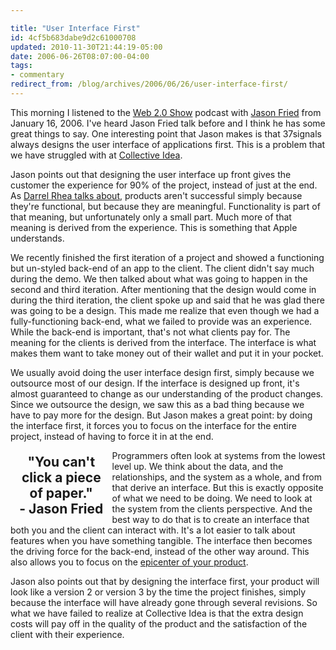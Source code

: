 ```yaml
---

title: "User Interface First"
id: 4cf5b683dabe9d2c61000708
updated: 2010-11-30T21:44:19-05:00
date: 2006-06-26T08:07:00-04:00
tags:
- commentary
redirect_from: /blog/archives/2006/06/26/user-interface-first/
---
```


<p>
This morning I listened to the <a href="http://www.web20show.com/">Web 2.0 Show</a> podcast with <a href="http://www.web20show.com/articles/2006/01/16/web-2-0-show-episode-9-jason-fried">Jason Fried</a> from January 16, 2006. I've heard Jason Fried talk before and I think he has some great things to say. One interesting point that Jason makes is that 37signals always designs the user interface of applications first. This is a problem that we have struggled with at <a href="http://collectiveidea.com">Collective Idea</a>.

</p>
<p>
Jason points out that designing the user interface up front gives the customer the experience for 90% of the project, instead of just at the end. As <a href="http://www.itconversations.com/shows/detail1086.html">Darrel Rhea talks about</a>, products aren't successful simply because they're functional, but because they are meaningful. Functionality is part of that meaning, but unfortunately only a small part. Much more of that meaning is derived from the experience. This is something that Apple understands.

</p>
<p>
We recently finished the first iteration of a project and showed a functioning but un-styled back-end of an app to the client. The client didn't say much during the demo. We then talked about what was going to happen in the second and third iteration. After mentioning that the design would come in during the third iteration, the client spoke up and said that he was glad there was going to be a design. This made me realize that even though we had a fully-functioning back-end, what we failed to provide was an experience. While the back-end is important, that's not what clients pay for. The meaning for the clients is derived from the interface. The interface is what makes them want to take money out of their wallet and put it in your pocket.

</p>
<p>
We usually avoid doing the user interface design first, simply because we outsource most of our design. If the interface is designed up front, it's almost guaranteed to change as our understanding of the product changes. Since we outsource the design, we saw this as a bad thing because we have to pay more for the design. But Jason makes a great point: by doing the interface first, it forces you to focus on the interface for the entire project, instead of having to force it in at the end.

</p>
<h2 style="float: left; font-size: 1.5em; width: 150px;text-align: center; margin: 0; padding: 0.3em;" class="quote">
"You can't click a piece of paper."<br />- Jason Fried

</h2>
<p>
Programmers often look at systems from the lowest level up. We think about the data, and the relationships, and the system as a whole, and from that derive an interface. But this is exactly opposite of what we need to be doing. We need to look at the system from the clients perspective. And the best way to do that is to create an interface that both you and the client can interact with. It's a lot easier to talk about features when you have something tangible. The interface then becomes the driving force for the back-end, instead of the other way around. This also allows you to focus on the <a href="http://www.37signals.com/svn/archives/000737.php">epicenter of your product</a>.

</p>
<p>
Jason also points out that by designing the interface first, your product will look like a version 2 or version 3 by the time the project finishes, simply because the interface will have already gone through several revisions. So what we have failed to realize at Collective Idea is that the extra design costs will pay off in the quality of the product and the satisfaction of the client with their experience.

</p>
